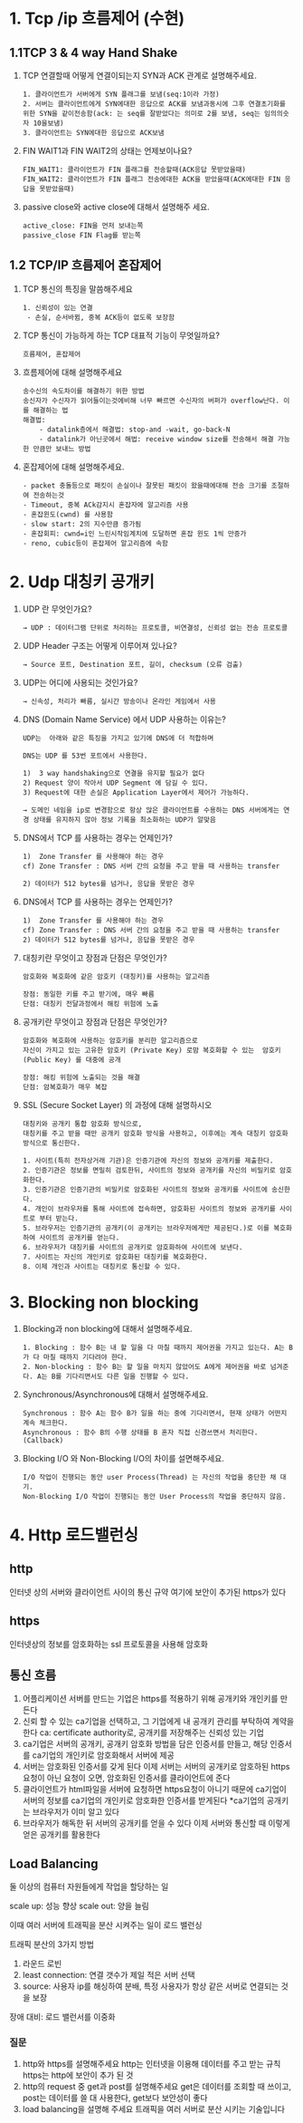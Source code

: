 # 1. Tcp /ip 흐름제어 (수현)
## 1.1TCP 3 & 4 way Hand Shake
1. TCP 연결할때 어떻게 연결이되는지 SYN과 ACK 관계로 설명해주세요.
    ``` 
    1. 클라이언트가 서버에게 SYN 플래그를 보냄(seq:1이라 가정)
    2. 서버는 클라이언트에게 SYN에대한 응답으로 ACK를 보냄과동시에 그후 연결초기화를 위한 SYN을 같이전송함(ack: 는 seq를 잘받았다는 의미로 2를 보냄, seq는 임의의숫자 10을보냄)
    3. 클라이언트는 SYN에대한 응답으로 ACK보냄
    ``` 
2. FIN WAIT1과 FIN WAIT2의 상태는 언제보이나요?
    ```
    FIN_WAIT1: 클라이언트가 FIN 플래그를 전송할때(ACK응답 못받았을때)
    FIN_WAIT2: 클라이언트가 FIN 플래그 전송에대한 ACK을 받았을때(ACK에대한 FIN 응답을 못받았을때)

    ```
3. passive close와 active close에 대해서 설명해주 세요. 
    ```
    active_close: FIN을 먼저 보내는쪽
    passive_close FIN Flag를 받는쪽
    ```
## 1.2 TCP/IP 흐름제어 혼잡제어
1. TCP 통신의 특징을 말씀해주세요
    ```
    1. 신뢰성이 있는 연결
     - 손실, 순서바뀜, 중복 ACK등이 없도록 보장함
    ```
2. TCP 통신이 가능하게 하는 TCP 대표적 기능이 무엇일까요?
    ```
    흐름제어, 혼잡제어
    ```
3. 흐름제어에 대해 설명해주세요
    ```
    송수신의 속도차이를 해결하기 위한 방법
    송신자가 수신자가 읽어들이는것에비해 너무 빠르면 수신자의 버퍼가 overflow난다. 이를 해결하는 법
    해결법: 
        - datalink층에서 해결법: stop-and -wait, go-back-N
        - datalink가 아닌곳에서 해법: receive window size를 전송해서 해결 가능한 만큼만 보내느 방법
    ```
2. 혼잡제어에 대해 설명해주세요.
    ```
    - packet 충돌등으로 패킷이 손실이나 잘못된 패킷이 왔을때에대해 전송 크기를 조절하여 전송하는것
    - Timeout, 중복 ACk감지시 혼잡자에 알고리즘 사용
    - 혼잡윈도(cwnd) 를 사용함
    - slow start: 2의 지수만큼 증가됨
    - 혼잡회피: cwnd=i인 느린시작임계치에 도달하면 혼잡 윈도 1씩 만증가
    - reno, cubic등이 혼잡제어 알고리즘에 속함
    ```
# 2. Udp 대칭키 공개키
1. UDP 란 무엇인가요?
    ```
    → UDP : 데이터그램 단위로 처리하는 프로토콜, 비연결성, 신뢰성 없는 전송 프로토콜
    ```
    
2. UDP Header 구조는 어떻게 이루어져 있나요?
    ```
    → Source 포트, Destination 포트, 길이, checksum (오류 검출)
    ```
    
3. UDP는 어디에 사용되는 것인가요?
    ```
    → 신속성, 처리가 빠름, 실시간 방송이나 온라인 게임에서 사용
    ```
    
4. DNS (Domain Name Service) 에서 UDP 사용하는 이유는?
    ```
    UDP는  아래와 같은 특징을 가지고 있기에 DNS에 더 적합하며

    DNS는 UDP 를 53번 포트에서 사용한다.

    1)  3 way handshaking으로 연결을 유지할 필요가 없다
    2) Request 양이 작아서 UDP Segment 에 담길 수 있다.
    3) Request에 대한 손실은 Application Layer에서 제어가 가능하다.

    → 도메인 네임을 ip로 변경함으로 항상 많은 클라이언트를 수용하는 DNS 서버에게는 연경 상태를 유지하지 않아 정보 기록을 최소화하는 UDP가 알맞음
    ```
    
 5. DNS에서 TCP 를 사용하는 경우는 언제인가?
    ```
    1)  Zone Transfer 를 사용해야 하는 경우
    cf) Zone Transfer : DNS 서버 간의 요청을 주고 받을 때 사용하는 transfer

    2) 데이터가 512 bytes를 넘거나, 응답을 못받은 경우
    ```
    
 6. DNS에서 TCP 를 사용하는 경우는 언제인가?
    ```
    1)  Zone Transfer 를 사용해야 하는 경우
    cf) Zone Transfer : DNS 서버 간의 요청을 주고 받을 때 사용하는 transfer
    2) 데이터가 512 bytes를 넘거나, 응답을 못받은 경우 
    ``` 
    
  7. 대칭키란 무엇이고 장점과 단점은 무엇인가?
     ```
     암호화와 복호화에 같은 암호키 (대칭키)를 사용하는 알고리즘
     
     장점: 동일한 키를 주고 받기에, 매우 빠름
     단점: 대칭키 전달과정에서 해킹 위험에 노출
     ```
     
  8. 공개키란 무엇이고 장점과 단점은 무엇인가?
     ```
     암호화와 복호화에 사용하는 암호키를 분리한 알고리즘으로
     자신이 가지고 있는 고유한 암호키 (Private Key) 로맘 복호화할 수 있는  암호키  (Public Key) 를 대중에 공개
     
     장점: 해킹 위험에 노출되는 것을 해결
     단점: 암복호화가 매우 복잡
     ```
     
 9. SSL (Secure Socket  Layer) 의 과정에 대해 설명하시오
    ```
    대칭키와 공개키 통합 암호화 방식으로, 
    대칭키를 주고 받을 때만 공개키 암호화 방식을 사용하고, 이후에는 계속 대칭키 암호화 방식으로 통신한다.
     ```
     
    ```
    1. 사이트(특히 전자상거래 기관)은 인증기관에 자신의 정보와 공개키를 제출한다.
    2. 인증기관은 정보를 면밀히 검토한뒤, 사이트의 정보와 공개키를 자신의 비밀키로 암호화한다.
    3. 인증기관은 인증기관의 비밀키로 암호화된 사이트의 정보와 공개키를 사이트에 송신한다.
    4. 개인이 브라우저를 통해 사이트에 접속하면, 암호화된 사이트의 정보와 공개키를 사이트로 부터 받는다.
    5. 브라우저는 인증기관의 공개키(이 공개키는 브라우저에게만 제공된다.)로 이를 복호화하여 사이트의 공개키를 얻는다.
    6. 브라우저가 대칭키를 사이트의 공개키로 암호화하여 사이트에 보낸다.
    7. 사이트는 자신의 개인키로 암호화된 대칭키를 복호화한다.
    8. 이제 개인과 사이트는 대칭키로 통신할 수 있다.
    ```
     
# 3. Blocking non blocking 
1. Blocking과 non blocking에 대해서 설명해주세요. 
    ``` 
    1. Blocking : 함수 B는 내 할 일을 다 마칠 때까지 제어권을 가지고 있는다. A는 B가 다 마칠 때까지 기다려야 한다.
    2. Non-blocking : 함수 B는 할 일을 마치지 않았어도 A에게 제어권을 바로 넘겨준다. A는 B를 기다리면서도 다른 일을 진행할 수 있다.
    ``` 
2. Synchronous/Asynchronous에 대해서 설명해주세요. 
    ```
    Synchronous : 함수 A는 함수 B가 일을 하는 중에 기다리면서, 현재 상태가 어떤지 계속 체크한다.
    Asynchronous : 함수 B의 수행 상태를 B 혼자 직접 신경쓰면서 처리한다. (Callback)

    ```
3. Blocking I/O 와 Non-Blocking I/O의 차이를 설면해주세요. 
    ```
    I/O 작업이 진행되는 동안 user Process(Thread) 는 자신의 작업을 중단한 채 대기.
    Non-Blocking I/O 작업이 진행되는 동안 User Process의 작업을 중단하지 않음.

# 4. Http 로드밸런싱

## http
인터넷 상의 서버와 클라이언트 사이의 통신 규약
여기에 보안이 추가된 https가 있다

## https
인터넷상의 정보를 암호화하는 ssl 프로토콜을 사용해 암호화

## 통신 흐름
1. 어플리케이션 서버를 만드는 기업은 https를 적용하기 위해 공개키와 개인키를 만든다
2. 신뢰 할 수 있는 ca기업을 선택하고, 그 기업에게 내 공개키 관리를 부탁하여 계약을 한다
ca: certificate authority로, 공개키를 저장해주는 신뢰성 있는 기업
3. ca기업은 서버의 공개키, 공개키 암호화 방법을 담은 인증서를 만들고, 해당 인증서를 ca기업의 개인키로 암호화해서 서버에 제공
4. 서버는 암호화된 인증서를 갖게 된다 이제 서버는 서버의 공개키로 암호하된 https 요청이 아닌 요청이 오면, 암호화된 인증서를 클라이언트에 준다
5. 클라이언트가 html파일을 서버에 요청하면 https요청이 아니기 때문에 ca기업이 서버의 정보를 ca기업의 개인키로 암호화한 인증서를 받게된다
*ca기업의 공개키는 브라우저가 이미 알고 있다
6. 브라우저가 해독한 뒤 서버의 공개키를 얻을 수 있다 이제 서버와 통신할 때 이렇게 얻은 공개키를 활용한다

## Load Balancing
둘 이상의 컴퓨터 자원들에게 작업을 할당하는 일

scale up: 성능 향상
scale out: 양을 늘림

이때 여러 서버에 트래픽을 분산 시켜주는 일이 로드 밸런싱

트래픽 분산의 3가지 방법
1. 라운드 로빈
2. least connection: 연결 갯수가 제일 적은 서버 선택
3. source: 사용자 ip를 해싱하여 분배, 특정 사용자가 항상 같은 서버로 연결되는 것을 보장

장애 대비: 로드 밸런서를 이중화

### 질문
1. http와 https를 설명해주세요
http는 인터넷을 이용해 데이터를 주고 받는 규칙
https는 http에 보안이 추가 된 것
2. http의 request  중 get과 post를 설명해주세요
get은 데이터를 조회할 때 쓰이고,
post는 데이터를 쓸 대 사용한다, get보다 보안성이 좋다
3. load balancing을 설명해 주세요
트래픽을 여러 서버로 분산 시키는 기술입니다
